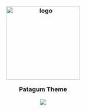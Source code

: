 <h3 align="center">
<img src="https://user-images.githubusercontent.com/24394276/206763738-8c52853e-9ef0-4aad-8fc8-8b7f070c46bb.png" width="200" alt="logo">

Patagum Theme
</h3>

<p align="center">
<img src="https://img.shields.io/github/stars/patagum?logoColor=%232888A6&style=flat-square">
</p>